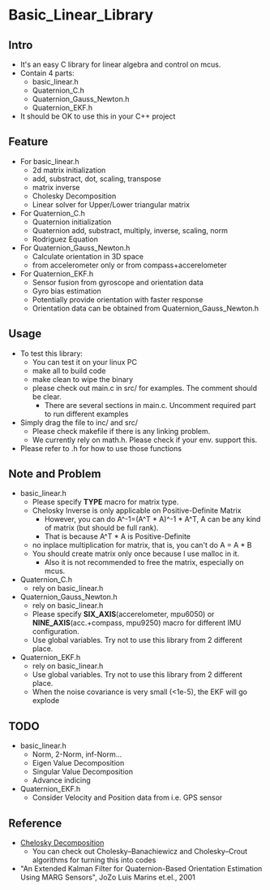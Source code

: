 # Basic_Linear_Library
## Intro
- It's an easy C library for linear algebra and control on mcus.
- Contain 4 parts:
    - basic_linear.h
    - Quaternion_C.h
    - Quaternion_Gauss_Newton.h
    - Quaternion_EKF.h
- It should be OK to use this in your C++ project

## Feature
- For basic_linear.h
    - 2d matrix initialization
    - add, substract, dot, scaling, transpose
    - matrix inverse
    - Cholesky Decomposition
    - Linear solver for Upper/Lower triangular matrix
- For Quaternion_C.h
    - Quaternion initialization
    - Quaternion add, substract, multiply, inverse, scaling, norm
    - Rodriguez Equation
- For Quaternion_Gauss_Newton.h
    - Calculate orientation in 3D space
    - from accelerometer only or from compass+accerelometer
- For Quaternion_EKF.h
    - Sensor fusion from gyroscope and orientation data
    - Gyro bias estimation
    - Potentially provide orientation with faster response
    - Orientation data can be obtained from Quaternion_Gauss_Newton.h

## Usage
- To test this library:
    - You can test it on your linux PC
    - make all to build code
    - make clean to wipe the binary
    - please check out main.c in src/ for examples. The comment should be clear.
        - There are several sections in main.c. Uncomment required part to run different examples
- Simply drag the file to inc/ and src/
    - Please check makefile if there is any linking problem.
    - We currently rely on math.h. Please check if your env. support this.
- Please refer to .h for how to use those functions

## Note and Problem
- basic_linear.h
    - Please specify **TYPE** macro for matrix type.
    - Chelosky Inverse is only applicable on Positive-Definite Matrix
        - However, you can do A^-1=(A^T * A)^-1 * A^T, A can be any kind of matrix (but should be full rank). 
        - That is because A^T * A is Positive-Definite
    - no inplace multiplication for matrix, that is, you can't do A = A * B
    - You should create matrix only once because I use malloc in it.
        - Also it is not recommended to free the matrix, especially on mcus.
- Quaternion_C.h
    - rely on basic_linear.h
- Quaternion_Gauss_Newton.h
    - rely on basic_linear.h
    - Please specify **SIX_AXIS**(accerelometer, mpu6050) or **NINE_AXIS**(acc.+compass, mpu9250) macro for different IMU configuration.
    - Use global variables. Try not to use this library from 2 different place.
- Quaternion_EKF.h
    - rely on basic_linear.h
    - Use global variables. Try not to use this library from 2 different place.
    - When the noise covariance is very small (<1e-5), the EKF will go explode

## TODO
- basic_linear.h
    - Norm, 2-Norm, inf-Norm...
    - Eigen Value Decomposition
    - Singular Value Decomposition
    - Advance indicing
- Quaternion_EKF.h
    - Consider Velocity and Position data from i.e. GPS sensor

## Reference
- [Chelosky Decomposition](https://en.wikipedia.org/wiki/Cholesky_decomposition)
    - You can check out Cholesky–Banachiewicz and Cholesky–Crout algorithms for turning this into codes
- "An Extended Kalman Filter for Quaternion-Based Orientation Estimation Using MARG Sensors", JoZo Luis Marins et.el., 2001
